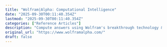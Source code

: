 ```yaml
---
title: "Wolfram|Alpha: Computational Intelligence"
date: "2025-09-30T00:11:40.354Z"
lastmod: "2025-09-30T00:11:40.354Z"
categories: ["Reference Articles"]
description: "Compute answers using Wolfram's breakthrough technology & knowledgebase, relied on by millions of students & professionals. For math, science, nutrition, history, geography, engineering, mathematics, linguistics, sports, finance, music…"
original_url: "https://www.wolframalpha.com/"
draft: false
---
```

